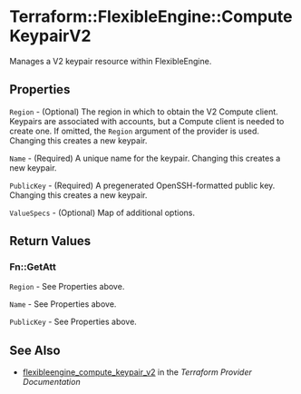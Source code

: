 # Terraform::FlexibleEngine::ComputeKeypairV2

Manages a V2 keypair resource within FlexibleEngine.

## Properties

`Region` - (Optional) The region in which to obtain the V2 Compute client. Keypairs are associated with accounts, but a Compute client is needed to create one. If omitted, the `Region` argument of the provider is used. Changing this creates a new keypair.

`Name` - (Required) A unique name for the keypair. Changing this creates a new keypair.

`PublicKey` - (Required) A pregenerated OpenSSH-formatted public key. Changing this creates a new keypair.

`ValueSpecs` - (Optional) Map of additional options.


## Return Values

### Fn::GetAtt

`Region` - See Properties above.

`Name` - See Properties above.

`PublicKey` - See Properties above.

## See Also

* [flexibleengine_compute_keypair_v2](https://www.terraform.io/docs/providers/flexibleengine/r/compute_keypair_v2.html) in the _Terraform Provider Documentation_